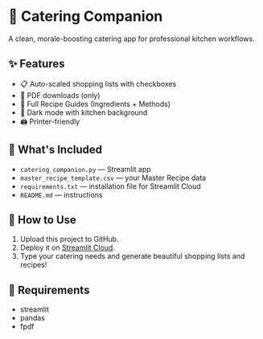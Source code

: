 
# 🍴 Catering Companion

A clean, morale-boosting catering app for professional kitchen workflows.

## ✨ Features

- 📋 Auto-scaled shopping lists with checkboxes
- 📄 PDF downloads (only)
- 📃 Full Recipe Guides (Ingredients + Methods)
- 🖤 Dark mode with kitchen background
- 🖨️ Printer-friendly

## 📂 What's Included

- `catering_companion.py` — Streamlit app
- `master_recipe_template.csv` — your Master Recipe data
- `requirements.txt` — installation file for Streamlit Cloud
- `README.md` — instructions

## 🧠 How to Use

1. Upload this project to GitHub.
2. Deploy it on [Streamlit Cloud](https://streamlit.io/cloud).
3. Type your catering needs and generate beautiful shopping lists and recipes!

## 🚀 Requirements

- streamlit
- pandas
- fpdf
